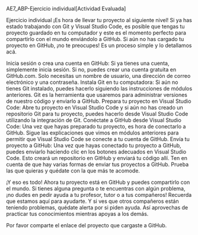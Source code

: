 AE7_ABP-Ejercicio individual[Actividad Evaluada]

Ejercicio individual
¡Es hora de llevar tu proyecto al siguiente nivel! Si ya has estado trabajando con Git y Visual Studio Code, es posible que tengas tu proyecto guardado en tu computador y este es el momento perfecto para compartirlo con el mundo enviándolo a GitHub. Si aún no has cargado tu proyecto en GitHub, ¡no te preocupes! Es un proceso simple y lo detallamos acá.

Inicia sesión o crea una cuenta en GitHub: Si ya tienes una cuenta, simplemente inicia sesión. Si no, puedes crear una cuenta gratuita en GitHub.com. Solo necesitas un nombre de usuario, una dirección de correo electrónico y una contraseña.
Instala Git en tu computadora: Si aún no tienes Git instalado, puedes hacerlo siguiendo las instrucciones de módulos anteriores. Git es la herramienta que usaremos para administrar versiones de nuestro código y enviarlo a GitHub.
Prepara tu proyecto en Visual Studio Code: Abre tu proyecto en Visual Studio Code y si aún no has creado un repositorio Git para tu proyecto, puedes hacerlo desde Visual Studio Code utilizando la integración de Git.
Conéctate a GitHub desde Visual Studio Code: Una vez que hayas preparado tu proyecto, es hora de conectarlo a GitHub. Sigue las explicaciones que vimos en módulos anteriores para permitir que Visual Studio Code se conecte a tu cuenta de GitHub.
Envía tu proyecto a GitHub: Una vez que hayas conectado tu proyecto a GitHub, puedes enviarlo haciendo clic en los botones adecuados en Visual Studio Code. Esto creará un repositorio en GitHub y enviará tu código allí.
Ten en cuenta de que hay varias formas de enviar tus proyectos a GitHub. Prueba las que quieras y quédate con la que más te acomode. 

¡Y eso es todo! Ahora tu proyecto está en GitHub y puedes compartirlo con el mundo. Si tienes alguna pregunta o te encuentras con algún problema, ¡no dudes en pedir ayuda a tu profesor, tutor o a tus compañeros! Recuerda que estamos aquí para ayudarte. Y si ves que otros compañeros están teniendo problemas, quédate alerta por si piden ayuda. Así aprovechas de practicar tus conocimientos mientras apoyas a los demás.

Por favor comparte el enlace del proyecto que cargaste a GitHub.
